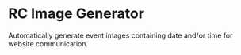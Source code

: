 # RC Image Generator

Automatically generate event images containing date and/or time for website communication.
